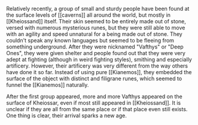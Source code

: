 Relatively recently, a group of small and sturdy people have been found at the surface levels of [[caverns]] all around the world, but mostly in [[Kheiossand]] itself. Their skin seemed to be entirely made out of stone, versed with numerous mysterious runes, but they were still able to move with an agility and speed unnatural for a being made out of stone.
They couldn't speak any known languages but seemed to be fleeing from something underground. After they were nicknamed "Vafthys" or "Deep Ones", they were given shelter and people found out that they were very adept at fighting (although in weird fighting styles), smithing and especially artificery. However, their artificery was very different from the way others have done it so far. Instead of using pure [[Kianemos]], they embedded the surface of the object with distinct and filigrane runes, which seemed to funnel the [[Kianemos]] naturally.

After the first group appeared, more and more Vafthys appeared on the surface of Kheiossar, even if most still appeared in [[Kheiossand]].
It is unclear if they are all from the same place or if that place even still exists. One thing is clear, their arrival sparks a new age.